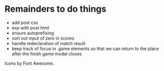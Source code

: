 # Remainders to do things

- add post css
- exp with post html
- ensure autoprefixing
- sort out input of zero in scores
- handle redeclaration of match result
- keep track of focus in .game elements so that we can return to the place after the finish game modal closes

Icons by Font Awesome.